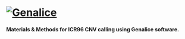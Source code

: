 # [![Genalice](https://github.com/penhoorn/genalice-icr96/images/GENALICE_COR_logo-RGB.jpg)](https://github.com/penhoorn/genalice-icr96/)

#### Materials & Methods for ICR96 CNV calling using Genalice software.
